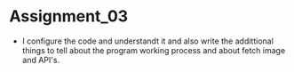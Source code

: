 # Assignment_03
* I configure the code and understandt it and also write the addittional things to tell about the program working process and about fetch image and API's.
